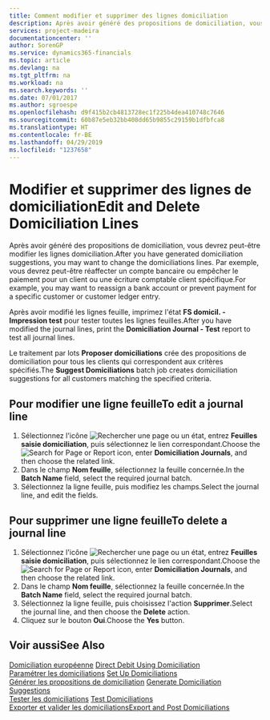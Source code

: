 ```yaml
---
title: Comment modifier et supprimer des lignes domiciliation
description: Après avoir généré des propositions de domiciliation, vous devrez peut-être modifier les lignes domiciliation. Par exemple, vous devrez peut-être réaffecter un compte bancaire ou empêcher le paiement pour un client ou une écriture comptable client spécifique.
services: project-madeira
documentationcenter: ''
author: SorenGP
ms.service: dynamics365-financials
ms.topic: article
ms.devlang: na
ms.tgt_pltfrm: na
ms.workload: na
ms.search.keywords: ''
ms.date: 07/01/2017
ms.author: sgroespe
ms.openlocfilehash: d9f415b2cb4813728ec1f225b4dea410748c7646
ms.sourcegitcommit: 60b87e5eb32bb408dd65b9855c29159b1dfbfca8
ms.translationtype: HT
ms.contentlocale: fr-BE
ms.lasthandoff: 04/29/2019
ms.locfileid: "1237658"
---
```

# <a name="edit-and-delete-domiciliation-lines"></a><span data-ttu-id="47dc6-104">Modifier et supprimer des lignes de domiciliation</span><span class="sxs-lookup"><span data-stu-id="47dc6-104">Edit and Delete Domiciliation Lines</span></span>
<span data-ttu-id="47dc6-105">Après avoir généré des propositions de domiciliation, vous devrez peut-être modifier les lignes domiciliation.</span><span class="sxs-lookup"><span data-stu-id="47dc6-105">After you have generated domiciliation suggestions, you may want to change the domiciliations lines.</span></span> <span data-ttu-id="47dc6-106">Par exemple, vous devrez peut-être réaffecter un compte bancaire ou empêcher le paiement pour un client ou une écriture comptable client spécifique.</span><span class="sxs-lookup"><span data-stu-id="47dc6-106">For example, you may want to reassign a bank account or prevent payment for a specific customer or customer ledger entry.</span></span>  

<span data-ttu-id="47dc6-107">Après avoir modifié les lignes feuille, imprimez l'état **FS domicil. - Impression test** pour tester toutes les lignes feuilles.</span><span class="sxs-lookup"><span data-stu-id="47dc6-107">After you have modified the journal lines, print the **Domiciliation Journal - Test** report to test all journal lines.</span></span>  

<span data-ttu-id="47dc6-108">Le traitement par lots **Proposer domiciliations** crée des propositions de domiciliation pour tous les clients qui correspondent aux critères spécifiés.</span><span class="sxs-lookup"><span data-stu-id="47dc6-108">The **Suggest Domiciliations** batch job creates domiciliation suggestions for all customers matching the specified criteria.</span></span>  

## <a name="to-edit-a-journal-line"></a><span data-ttu-id="47dc6-109">Pour modifier une ligne feuille</span><span class="sxs-lookup"><span data-stu-id="47dc6-109">To edit a journal line</span></span>  

1.  <span data-ttu-id="47dc6-110">Sélectionnez l'icône ![Rechercher une page ou un état](../../media/ui-search/search_small.png "icône Rechercher une page ou un état"), entrez **Feuilles saisie domiciliation**, puis sélectionnez le lien correspondant.</span><span class="sxs-lookup"><span data-stu-id="47dc6-110">Choose the ![Search for Page or Report](../../media/ui-search/search_small.png "Search for Page or Report icon") icon, enter **Domiciliation Journals**, and then choose the related link.</span></span>  
2.  <span data-ttu-id="47dc6-111">Dans le champ **Nom feuille**, sélectionnez la feuille concernée.</span><span class="sxs-lookup"><span data-stu-id="47dc6-111">In the **Batch Name** field, select the required journal batch.</span></span>  
3.  <span data-ttu-id="47dc6-112">Sélectionnez la ligne feuille, puis modifiez les champs.</span><span class="sxs-lookup"><span data-stu-id="47dc6-112">Select the journal line, and edit the fields.</span></span>  

## <a name="to-delete-a-journal-line"></a><span data-ttu-id="47dc6-113">Pour supprimer une ligne feuille</span><span class="sxs-lookup"><span data-stu-id="47dc6-113">To delete a journal line</span></span>  

1.  <span data-ttu-id="47dc6-114">Sélectionnez l'icône ![Rechercher une page ou un état](../../media/ui-search/search_small.png "icône Rechercher une page ou un état"), entrez **Feuilles saisie domiciliation**, puis sélectionnez le lien correspondant.</span><span class="sxs-lookup"><span data-stu-id="47dc6-114">Choose the ![Search for Page or Report](../../media/ui-search/search_small.png "Search for Page or Report icon") icon, enter **Domiciliation Journals**, and then choose the related link.</span></span>  
2.  <span data-ttu-id="47dc6-115">Dans le champ **Nom feuille**, sélectionnez la feuille concernée.</span><span class="sxs-lookup"><span data-stu-id="47dc6-115">In the **Batch Name** field, select the required journal batch.</span></span>  
3.  <span data-ttu-id="47dc6-116">Sélectionnez la ligne feuille, puis choisissez l'action **Supprimer**.</span><span class="sxs-lookup"><span data-stu-id="47dc6-116">Select the journal line, and then choose the **Delete** action.</span></span>  
4.  <span data-ttu-id="47dc6-117">Cliquez sur le bouton **Oui**.</span><span class="sxs-lookup"><span data-stu-id="47dc6-117">Choose the **Yes** button.</span></span>  

## <a name="see-also"></a><span data-ttu-id="47dc6-118">Voir aussi</span><span class="sxs-lookup"><span data-stu-id="47dc6-118">See Also</span></span>  
 <span data-ttu-id="47dc6-119">[Domiciliation européenne](direct-debit-using-domiciliation.md) </span><span class="sxs-lookup"><span data-stu-id="47dc6-119">[Direct Debit Using Domiciliation](direct-debit-using-domiciliation.md) </span></span>  
 <span data-ttu-id="47dc6-120">[Paramétrer les domiciliations](how-to-set-up-domiciliations.md) </span><span class="sxs-lookup"><span data-stu-id="47dc6-120">[Set Up Domiciliations](how-to-set-up-domiciliations.md) </span></span>  
 <span data-ttu-id="47dc6-121">[Générer les propositions de domiciliation](how-to-generate-domiciliation-suggestions.md) </span><span class="sxs-lookup"><span data-stu-id="47dc6-121">[Generate Domiciliation Suggestions](how-to-generate-domiciliation-suggestions.md) </span></span>  
 <span data-ttu-id="47dc6-122">[Tester les domiciliations](how-to-test-domiciliations.md) </span><span class="sxs-lookup"><span data-stu-id="47dc6-122">[Test Domiciliations](how-to-test-domiciliations.md) </span></span>  
 [<span data-ttu-id="47dc6-123">Exporter et valider les domiciliations</span><span class="sxs-lookup"><span data-stu-id="47dc6-123">Export and Post Domiciliations</span></span>](how-to-export-and-post-domiciliations.md)
